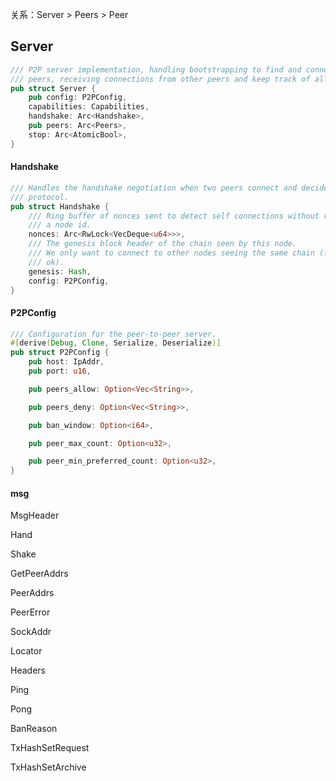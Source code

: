 关系：Server &gt; Peers &gt; Peer

## Server

```rust
/// P2P server implementation, handling bootstrapping to find and connect to
/// peers, receiving connections from other peers and keep track of all of them.
pub struct Server {
    pub config: P2PConfig,
    capabilities: Capabilities,
    handshake: Arc<Handshake>,
    pub peers: Arc<Peers>,
    stop: Arc<AtomicBool>,
}
```

#### Handshake

```rust
/// Handles the handshake negotiation when two peers connect and decides on
/// protocol.
pub struct Handshake {
    /// Ring buffer of nonces sent to detect self connections without requiring
    /// a node id.
    nonces: Arc<RwLock<VecDeque<u64>>>,
    /// The genesis block header of the chain seen by this node.
    /// We only want to connect to other nodes seeing the same chain (forks are
    /// ok).
    genesis: Hash,
    config: P2PConfig,
}
```

#### P2PConfig

```rust
/// Configuration for the peer-to-peer server.
#[derive(Debug, Clone, Serialize, Deserialize)]
pub struct P2PConfig {
    pub host: IpAddr,
    pub port: u16,

    pub peers_allow: Option<Vec<String>>,

    pub peers_deny: Option<Vec<String>>,

    pub ban_window: Option<i64>,

    pub peer_max_count: Option<u32>,

    pub peer_min_preferred_count: Option<u32>,
}
```

#### msg

MsgHeader

Hand

Shake

GetPeerAddrs

PeerAddrs

PeerError

SockAddr

Locator

Headers

Ping

Pong

BanReason

TxHashSetRequest

TxHashSetArchive

